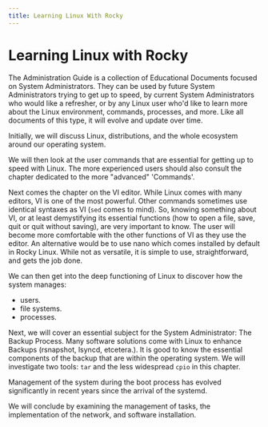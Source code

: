```yaml
---
title: Learning Linux With Rocky
---
```


# Learning Linux with Rocky

The Administration Guide is a collection of Educational Documents focused on System Administrators. They can be used by future System Administrators trying to get up to speed, by current System Administrators who would like a refresher, or by any Linux user who'd like to learn more about the Linux environment, commands, processes, and more. Like all documents of this type, it will evolve and update over time.

Initially, we will discuss Linux, distributions, and the whole ecosystem around our operating system.

We will then look at the user commands that are essential for getting up to speed with Linux. The more experienced users should also consult the chapter dedicated to the more "advanced" 'Commands'.

Next comes the chapter on the VI editor. While Linux comes with many editors, VI is one of the most powerful. Other commands sometimes use identical syntaxes as VI (`sed` comes to mind). So, knowing something about VI, or at least demystifying its essential functions (how to open a file, save, quit or quit without saving), are very important to know. The user will become more comfortable with the other functions of VI as they use the editor. An alternative would be to use nano which comes installed by default in Rocky Linux. While not as versatile, it is simple to use, straightforward, and gets the job done.

We can then get into the deep functioning of Linux to discover how the system manages:

* users.
* file systems.
* processes.

Next, we will cover an essential subject for the System Administrator: The Backup Process. Many software solutions come with Linux to enhance Backups (rsnapshot, lsyncd, etcetera.). It is good to know the essential components of the backup that are within the operating system. We will investigate two tools: `tar` and the less widespread `cpio` in this chapter.

Management of the system during the boot process has evolved significantly in recent years since the arrival of the systemd.


We will conclude by examining the management of tasks, the implementation of the network, and software installation.


